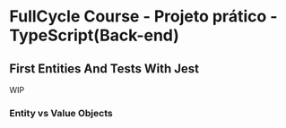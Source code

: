# FullCycle Course - Projeto prático - TypeScript(Back-end)

## First Entities And Tests With Jest

WIP


### Entity vs Value Objects